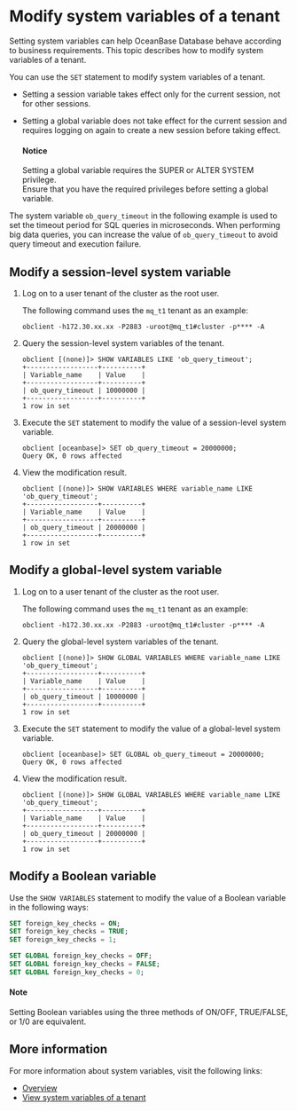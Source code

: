 # Modify system variables of a tenant

Setting system variables can help OceanBase Database behave according to business requirements. This topic describes how to modify system variables of a tenant.

You can use the `SET` statement to modify system variables of a tenant.

* Setting a session variable takes effect only for the current session, not for other sessions.
* Setting a global variable does not take effect for the current session and requires logging on again to create a new session before taking effect.

  <main id="notice" type='notice'>
   <h4>Notice</h4>
   <p>Setting a global variable requires the SUPER or ALTER SYSTEM privilege. </br>Ensure that you have the required privileges before setting a global variable. </p>
  </main>

The system variable `ob_query_timeout` in the following example is used to set the timeout period for SQL queries in microseconds. When performing big data queries, you can increase the value of `ob_query_timeout` to avoid query timeout and execution failure.

## Modify a session-level system variable

1. Log on to a user tenant of the cluster as the root user.

   The following command uses the `mq_t1` tenant as an example:

   ```shell
   obclient -h172.30.xx.xx -P2883 -uroot@mq_t1#cluster -p**** -A
   ```

2. Query the session-level system variables of the tenant.

   ```shell
   obclient [(none)]> SHOW VARIABLES LIKE 'ob_query_timeout';
   +------------------+----------+
   | Variable_name    | Value    |
   +------------------+----------+
   | ob_query_timeout | 10000000 |
   +------------------+----------+
   1 row in set
   ```

3. Execute the `SET` statement to modify the value of a session-level system variable.

   ```shell
   obclient [oceanbase]> SET ob_query_timeout = 20000000;
   Query OK, 0 rows affected
   ```

4. View the modification result.

   ```shell
   obclient [(none)]> SHOW VARIABLES WHERE variable_name LIKE 'ob_query_timeout';
   +------------------+----------+
   | Variable_name    | Value    |
   +------------------+----------+
   | ob_query_timeout | 20000000 |
   +------------------+----------+
   1 row in set
   ```

## Modify a global-level system variable

1. Log on to a user tenant of the cluster as the root user.

   The following command uses the `mq_t1` tenant as an example:

   ```shell
   obclient -h172.30.xx.xx -P2883 -uroot@mq_t1#cluster -p**** -A
   ```

2. Query the global-level system variables of the tenant.

   ```shell
   obclient [(none)]> SHOW GLOBAL VARIABLES WHERE variable_name LIKE  'ob_query_timeout';
   +------------------+----------+
   | Variable_name    | Value    |
   +------------------+----------+
   | ob_query_timeout | 10000000 |
   +------------------+----------+
   1 row in set
   ```

3. Execute the `SET` statement to modify the value of a global-level system variable.

   ```shell
   obclient [oceanbase]> SET GLOBAL ob_query_timeout = 20000000;
   Query OK, 0 rows affected
   ```

4. View the modification result.

   ```shell
   obclient [(none)]> SHOW GLOBAL VARIABLES WHERE variable_name LIKE 'ob_query_timeout';
   +------------------+----------+
   | Variable_name    | Value    |
   +------------------+----------+
   | ob_query_timeout | 20000000 |
   +------------------+----------+
   1 row in set
   ```

## Modify a Boolean variable

Use the `SHOW VARIABLES` statement to modify the value of a Boolean variable in the following ways:

```sql
SET foreign_key_checks = ON;
SET foreign_key_checks = TRUE;
SET foreign_key_checks = 1;

SET GLOBAL foreign_key_checks = OFF;
SET GLOBAL foreign_key_checks = FALSE;
SET GLOBAL foreign_key_checks = 0;
```

<main id="notice" type='explain'>
 <h4>Note</h4>
 <p>Setting Boolean variables using the three methods of ON/OFF, TRUE/FALSE, or 1/0 are equivalent. </p>
</main>

## More information

For more information about system variables, visit the following links:

* [Overview](../../../7.reference/5.system-reference/2.system-variable-of-mysql-mode/1.overview-of-system-variables-of-mysql-mode.md)
* [View system variables of a tenant](6.view-system-variables-of-tenant.md)